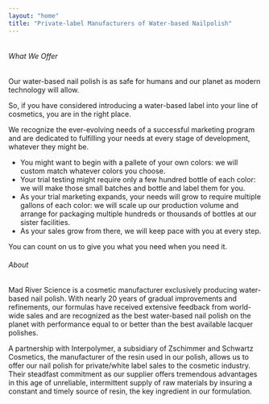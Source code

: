 ```yaml
---
layout: "home"
title: "Private-label Manufacturers of Water-based Nailpolish"
---
```

<figure style="width: 275px" class="align-right">
  <img src="{{ site.url }}{{ site.baseurl }}/assets/images/bluebottlesplash.png" alt="">
</figure>

<h6> What We Offer</h6>

<p>
Our water-based nail polish is as safe for humans and our planet as modern technology will allow.
</p>
<p>
So, if you have considered introducing a water-based label into your line of cosmetics, you are in the right place.
</p>
<p>
We recognize the ever-evolving needs of a successful marketing program and are dedicated to fulfilling your needs at every stage of development, whatever they might be.
</p>
<ul>
<li>
You might want to begin with a pallete of your own colors: we will custom match whatever colors you choose.
</li>
<li>
Your trial testing might require only a few hundred bottle of each color: we will make those small batches and bottle and label them for you.
</li>
<li>
As your trial marketing expands, your needs will grow to require multiple gallons of each color: we will scale up our production volume and arrange for packaging multiple hundreds or thousands of bottles at our sister facilities.
</li>
<li>
As your sales grow from there, we will keep pace with you at every step.
</li>
</ul>
<p>
You can count on us to give you what you need when you need it.
</p>
<h6>About</h6>

<p>
Mad River Science is a cosmetic manufacturer exclusively producing water-based nail polish. With nearly 20 years of gradual improvements and refinements, our formulas have received extensive feedback from world-wide sales and are recognized as the best water-based nail polish on the planet with performance equal to or better than the best available lacquer polishes.
</p>
<p>
A partnership with Interpolymer, a subsidiary of Zschimmer and Schwartz Cosmetics, the manufacturer of the resin used in our polish, allows us to offer our nail polish for private/white label sales to the cosmetic industry. Their steadfast commitment as our supplier offers tremendous advantages in this age of unreliable, intermittent supply of raw materials by insuring a constant and timely source of resin, the key ingredient in our formulation.
</p>
